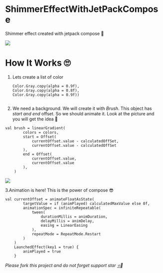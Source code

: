 # ShimmerEffectWithJetPackCompose

Shimmer effect created with jetpack compose :partying_face:


<img src="https://user-images.githubusercontent.com/23655824/131250181-3036b36e-1917-48c7-84dd-c1c7f1b862bc.gif">

# How It Works :roll_eyes:

1. Lets create a list of color

	```val colors = listOf(
    Color.Gray.copy(alpha = 0.9f),
    Color.Gray.copy(alpha = 0.8f),
    Color.Gray.copy(alpha = 0.9f))
  
  2. We need a background. We will create it with *Brush*. This object has *start and end* offset. So we should animate it. Look at the picture and you will get the idea :monocle_face:

	val brush = linearGradient(
            colors = colors,
            start = Offset(
                currentOffset.value - calculatedOffSet,
                currentOffset.value - calculatedOffSet
            ),
            end = Offset(
                currentOffset.value,
                currentOffset.value
            ),
        )
  <img src="https://user-images.githubusercontent.com/23655824/131250524-3a933772-00ce-4aba-ac89-70574dffb085.jpg">
  
  3.Animation is here! This is the power of compose :sunglasses:
  
  	val currentOffset = animateFloatAsState(
            targetValue = if (animPlayed) calculatedMaxValue else 0f,
            animationSpec = infiniteRepeatable(
                tween(
                    durationMillis = animDuration,
                    delayMillis = animDelay,
                    easing = LinearEasing
                ),
                repeatMode = RepeatMode.Restart
            )
        )
        LaunchedEffect(key1 = true) {
            animPlayed = true
        }
      
      
  *Please fork this project and do not forget support star <a class="github-button" href="https://github.com/hamurcuabi/ShimmerEffectWithJetPackCompose" data-icon="octicon-star" aria-label="Star hamurcuabi/ShimmerEffectWithJetPackCompose on GitHub">:star:</a>:raised_hands:*
